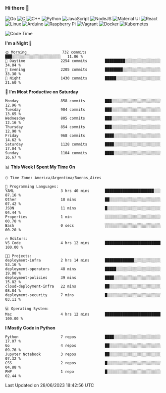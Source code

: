 ### Hi there 👋

![Go](https://img.shields.io/badge/go-%2300ADD8.svg?style=for-the-badge&logo=go&logoColor=white)
![C](https://img.shields.io/badge/c-%2300599C.svg?style=for-the-badge&logo=c&logoColor=white)
![C++](https://img.shields.io/badge/c++-%2300599C.svg?style=for-the-badge&logo=c%2B%2B&logoColor=white)
![Python](https://img.shields.io/badge/python-3670A0?style=for-the-badge&logo=python&logoColor=ffdd54)
![JavaScript](https://img.shields.io/badge/javascript-%23323330.svg?style=for-the-badge&logo=javascript&logoColor=%23F7DF1E)
![NodeJS](https://img.shields.io/badge/node.js-6DA55F?style=for-the-badge&logo=node.js&logoColor=white)
![Material UI](https://img.shields.io/badge/materialui-%230081CB.svg?style=for-the-badge&logo=material-ui&logoColor=white)
![React](https://img.shields.io/badge/react-%2320232a.svg?style=for-the-badge&logo=react&logoColor=%2361DAFB)
![Linux](https://img.shields.io/badge/Linux-FCC624?style=for-the-badge&logo=linux&logoColor=black)
![Arduino](https://img.shields.io/badge/-Arduino-00979D?style=for-the-badge&logo=Arduino&logoColor=white)
![Raspberry Pi](https://img.shields.io/badge/-RaspberryPi-C51A4A?style=for-the-badge&logo=Raspberry-Pi)
![Vagrant](https://img.shields.io/badge/vagrant-%231563FF.svg?style=for-the-badge&logo=vagrant&logoColor=white)
![Docker](https://img.shields.io/badge/docker-%230db7ed.svg?style=for-the-badge&logo=docker&logoColor=white)
![Kubernetes](https://img.shields.io/badge/kubernetes-%23326ce5.svg?style=for-the-badge&logo=kubernetes&logoColor=white)

<!-- ![Jupyter Notebook](https://img.shields.io/badge/jupyter-%23FA0F00.svg?style=for-the-badge&logo=jupyter&logoColor=white) -->
<!-- ![Java](https://img.shields.io/badge/java-%23ED8B00.svg?style=for-the-badge&logo=java&logoColor=white) -->
<!-- ![Git](https://img.shields.io/badge/git-%23F05033.svg?style=for-the-badge&logo=git&logoColor=white) -->

<!--START_SECTION:waka-->
![Code Time](http://img.shields.io/badge/Code%20Time-330%20hrs%2028%20mins-blue)

**I'm a Night 🦉** 

```text
🌞 Morning                732 commits         ███░░░░░░░░░░░░░░░░░░░░░░   11.06 % 
🌆 Daytime                2254 commits        █████████░░░░░░░░░░░░░░░░   34.04 % 
🌃 Evening                2205 commits        ████████░░░░░░░░░░░░░░░░░   33.30 % 
🌙 Night                  1430 commits        █████░░░░░░░░░░░░░░░░░░░░   21.60 % 
```
📅 **I'm Most Productive on Saturday** 

```text
Monday                   858 commits         ███░░░░░░░░░░░░░░░░░░░░░░   12.96 % 
Tuesday                  904 commits         ███░░░░░░░░░░░░░░░░░░░░░░   13.65 % 
Wednesday                805 commits         ███░░░░░░░░░░░░░░░░░░░░░░   12.16 % 
Thursday                 854 commits         ███░░░░░░░░░░░░░░░░░░░░░░   12.90 % 
Friday                   968 commits         ████░░░░░░░░░░░░░░░░░░░░░   14.62 % 
Saturday                 1128 commits        ████░░░░░░░░░░░░░░░░░░░░░   17.04 % 
Sunday                   1104 commits        ████░░░░░░░░░░░░░░░░░░░░░   16.67 % 
```


📊 **This Week I Spent My Time On** 

```text
🕑︎ Time Zone: America/Argentina/Buenos_Aires

💬 Programming Languages: 
YAML                     3 hrs 40 mins       ██████████████████████░░░   87.16 % 
Other                    18 mins             ██░░░░░░░░░░░░░░░░░░░░░░░   07.42 % 
JSON                     11 mins             █░░░░░░░░░░░░░░░░░░░░░░░░   04.44 % 
Properties               1 min               ░░░░░░░░░░░░░░░░░░░░░░░░░   00.78 % 
Bash                     0 secs              ░░░░░░░░░░░░░░░░░░░░░░░░░   00.20 % 

🔥 Editors: 
VS Code                  4 hrs 12 mins       █████████████████████████   100.00 % 

🐱‍💻 Projects: 
deployment-infra         2 hrs 14 mins       █████████████░░░░░░░░░░░░   53.16 % 
deployment-operators     48 mins             █████░░░░░░░░░░░░░░░░░░░░   19.08 % 
deployment-policies      39 mins             ████░░░░░░░░░░░░░░░░░░░░░   15.82 % 
cloud-deployment-infra   22 mins             ██░░░░░░░░░░░░░░░░░░░░░░░   08.84 % 
deployment-security      7 mins              █░░░░░░░░░░░░░░░░░░░░░░░░   03.11 % 

💻 Operating System: 
Mac                      4 hrs 12 mins       █████████████████████████   100.00 % 
```

**I Mostly Code in Python** 

```text
Python                   7 repos             ████░░░░░░░░░░░░░░░░░░░░░   17.07 % 
Go                       4 repos             ██░░░░░░░░░░░░░░░░░░░░░░░   09.76 % 
Jupyter Notebook         3 repos             ██░░░░░░░░░░░░░░░░░░░░░░░   07.32 % 
CSS                      2 repos             █░░░░░░░░░░░░░░░░░░░░░░░░   04.88 % 
PHP                      1 repo              █░░░░░░░░░░░░░░░░░░░░░░░░   02.44 % 
```




 Last Updated on 28/06/2023 18:42:56 UTC
<!--END_SECTION:waka-->

<!--
**aibarbetta/aibarbetta** is a ✨ _special_ ✨ repository because its `README.md` (this file) appears on your GitHub profile.

Here are some ideas to get you started:

- 🔭 I’m currently working on ...
- 🌱 I’m currently learning ...
- 👯 I’m looking to collaborate on ...
- 🤔 I’m looking for help with ...
- 💬 Ask me about ...
- 📫 How to reach me: ...
- 😄 Pronouns: ...
- ⚡ Fun fact: ...
-->
